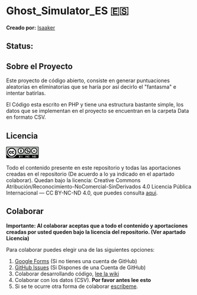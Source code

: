 # Ghost_Simulator_ES 🇪🇸



**Creado por:** [Isaaker](https://github.com/Isaaker)

## Status:


## Sobre el Proyecto

Este proyecto de código abierto, consiste en generar puntuaciones aleatorias en eliminatorias que se haría por así decirlo el "fantasma" e intentar batirlas.

El Código esta escrito en PHP y tiene una estructura bastante simple, los datos que se implementan en el proyecto se encuentran en la carpeta Data en formato CSV.

## Licencia

![Creative Commons License Logo](https://github.com/Isaaker/Ghost_Simulator_ES/blob/main/Images/Creative%20Commons.png)

Todo el contenido presente en este repositorio y todas las aportaciones creadas en el repositorio (De acuerdo a lo ya indicado en el apartado colaborar). Quedan bajo la licencia: Creative Commons Atribución/Reconocimiento-NoComercial-SinDerivados 4.0 Licencia Pública Internacional — CC BY-NC-ND 4.0, que puedes consulta [aqui](https://github.com/Isaaker/Ghost_Simulator_ES/blob/main/LICENSE.txt).




## Colaborar

**Importante: Al colaborar aceptas que a todo el contenido y aportaciones creadas por usted queden bajo la licencia del repositorio. (Ver apartado Licencia)**

Para colaborar puedes elegir una de las siguientes opciones:

1. [Google Forms](https://forms.gle/Jmu25CKyMpyUXwccA) (Si no tienes una cuenta de GitHub)
2. [GitHub Issues](https://github.com/Isaaker/Ghost_Simulator_ES/issues) (Si Dispones de una Cuenta de GitHub)
3. Colaborar desarrollando código, [lee la wiki](https://github.com/Isaaker/Ghost_Simulator_ES/wiki)
4. Colaborar con los datos (CSV). **Por favor antes lee esto**
5. Si se te ocurre otra forma de colaborar [escríbeme](hernan.marti.isaac@gmail.com).
